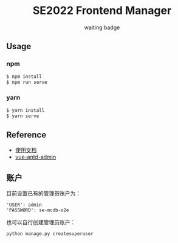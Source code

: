 <h1 align="center">SE2022 Frontend Manager</h1>

<div align="center">waiting badge</div>

## Usage

### npm

```bash
$ npm install
$ npm run serve
```

### yarn
```bash
$ yarn install
$ yarn serve
```

## Reference

- [使用文档](https://iczer.gitee.io/vue-antd-admin-docs)
- [vue-antd-admin](https://github.com/iczer/vue-antd-admin)

## 账户

目前设置已有的管理员账户为：

```
'USER': admin
'PASSWORD': se-mcdb-o2e
```

也可以自行创建管理员账户：

```
python manage.py createsuperuser
```



